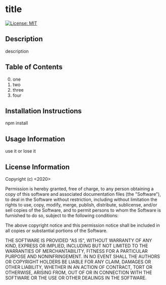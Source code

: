 # title 

[![License: MIT](https://img.shields.io/badge/License-MIT-yellow.svg)](https://opensource.org/licenses/MIT)

## Description

description

## Table of Contents

0. one
1. two
2. three
3. four

## Installation Instructions

npm install

## Usage Information

use it or lose it

## License Information

Copyright (c)  <2020> <logantwalker>

Permission is hereby granted, free of charge, to any person obtaining a copy of this software and associated documentation files (the "Software"), to deal in the Software without restriction, including without limitation the rights to use, copy, modify, merge, publish, distribute, sublicense, and/or sell copies of the Software, and to permit persons to whom the Software is furnished to do so, subject to the following conditions:

The above copyright notice and this permission notice shall be included in all copies or substantial portions of the Software.

THE SOFTWARE IS PROVIDED "AS IS", WITHOUT WARRANTY OF ANY KIND, EXPRESS OR IMPLIED, INCLUDING BUT NOT LIMITED TO THE WARRANTIES OF MERCHANTABILITY, FITNESS FOR A PARTICULAR PURPOSE AND NONINFRINGEMENT. IN NO EVENT SHALL THE AUTHORS OR COPYRIGHT HOLDERS BE LIABLE FOR ANY CLAIM, DAMAGES OR OTHER LIABILITY, WHETHER IN AN ACTION OF CONTRACT, TORT OR OTHERWISE, ARISING FROM, OUT OF OR IN CONNECTION WITH THE SOFTWARE OR THE USE OR OTHER DEALINGS IN THE SOFTWARE.